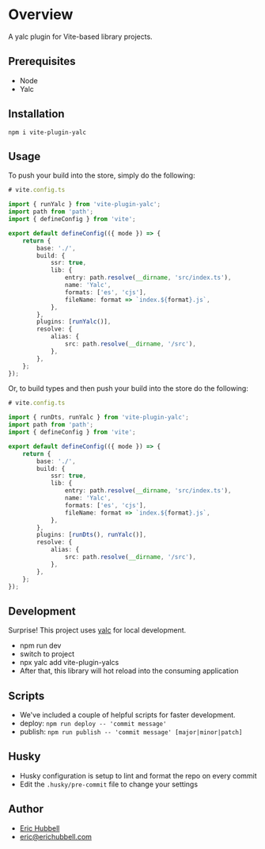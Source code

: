 # Overview
 A yalc plugin for Vite-based library projects.

## Prerequisites
- Node
- Yalc

## Installation
```
npm i vite-plugin-yalc
```

## Usage
To push your build into the store, simply do the following:
```ts
# vite.config.ts

import { runYalc } from 'vite-plugin-yalc';
import path from 'path';
import { defineConfig } from 'vite';

export default defineConfig(({ mode }) => {
	return {
		base: './',
		build: {
			ssr: true,
			lib: {
				entry: path.resolve(__dirname, 'src/index.ts'),
				name: 'Yalc',
				formats: ['es', 'cjs'],
				fileName: format => `index.${format}.js`,
			},
		},
		plugins: [runYalc()],
		resolve: {
			alias: {
				src: path.resolve(__dirname, '/src'),
			},
		},
	};
});

```

Or, to build types and then push your build into the store do the following:
```ts
# vite.config.ts

import { runDts, runYalc } from 'vite-plugin-yalc';
import path from 'path';
import { defineConfig } from 'vite';

export default defineConfig(({ mode }) => {
	return {
		base: './',
		build: {
			ssr: true,
			lib: {
				entry: path.resolve(__dirname, 'src/index.ts'),
				name: 'Yalc',
				formats: ['es', 'cjs'],
				fileName: format => `index.${format}.js`,
			},
		},
		plugins: [runDts(), runYalc()],
		resolve: {
			alias: {
				src: path.resolve(__dirname, '/src'),
			},
		},
	};
});

```

## Development

Surprise! This project uses [yalc](https://npmjs.com/package/yalc) for local development.

- npm run dev
- switch to project
- npx yalc add vite-plugin-yalcs
- After that, this library will hot reload into the consuming application

## Scripts

- We've included a couple of helpful scripts for faster development.
- deploy: `npm run deploy -- 'commit message'`
- publish: `npm run publish -- 'commit message' [major|minor|patch]`

## Husky

- Husky configuration is setup to lint and format the repo on every commit
- Edit the `.husky/pre-commit` file to change your settings

## Author

- [Eric Hubbell](http://www.erichubbell.com)
- eric@erichubbell.com
